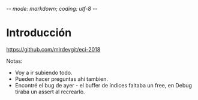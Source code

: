 -*- mode: markdown; coding: utf-8 -*-

# Introducción

https://github.com/mlrdevgit/eci-2018

Notas:

- Voy a ir subiendo todo.
- Pueden hacer preguntas ahí tambien.
- Encontré el bug de ayer - el buffer de índices faltaba un free, en Debug tiraba un assert al recrearlo.

